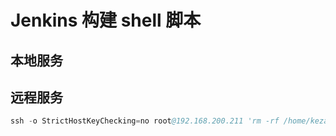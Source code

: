 # Jenkins 构建 shell 脚本

## 本地服务


## 远程服务

```s
ssh -o StrictHostKeyChecking=no root@192.168.200.211 'rm -rf /home/kezai/server/nginx/html/github_test/*'
```

